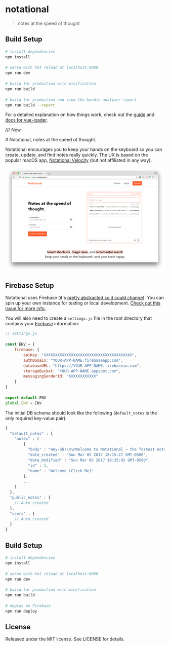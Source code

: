 # notational

> notes at the speed of thought

## Build Setup

``` bash
# install dependencies
npm install

# serve with hot reload at localhost:8080
npm run dev

# build for production with minification
npm run build

# build for production and view the bundle analyzer report
npm run build --report
```

For a detailed explanation on how things work, check out the [guide](http://vuejs-templates.github.io/webpack/) and [docs for vue-loader](http://vuejs.github.io/vue-loader).



/// New 

\# Notational, notes at the speed of thought.

Notational encourages you to keep your hands on the keyboard so you can create, update, and find notes really quickly. The UX is based on the popular macOS app, [Notational Velocity](http://notational.net/) (but not affiliated in any way).

![Notational screenshot](screenshot.png)

## Firebase Setup

Notational uses Firebase (it's [pretty abstracted so it could change](https://github.com/tmm/notational/blob/master/src/store/api.js)). You can spin up your own instance for testing or local development. [Check out this issue for more info.](https://github.com/tmm/notational/issues/3)

You will also need to create a `settings.js` file in the root directory that contains your [Firebase](https://firebase.google.com/) information:

```js
// settings.js

const ENV = {
	firebase: {
	    apiKey: "XXXXXXXXXXXXXXXXXXXXXXXXXXXXXXXXXXXXXXX",
	    authDomain: "YOUR-APP-NAME.firebaseapp.com",
	    databaseURL: "https://YOUR-APP-NAME.firebaseio.com",
	    storageBucket: "YOUR-APP-NAME.appspot.com",
	    messagingSenderId: "XXXXXXXXXXXX"
	}
}

export default ENV
global.ENV = ENV
```

The initial DB schema should look like the following (`default_notes` is the only required key-value pair):

```js
{
  "default_notes" : {
    "notes" : [
	    {
	      "body" : "Hey-oh!\n\nWelcome to Notational – the fastest note-taking app on the web.\n\nNotational makes it easy to keep your hands on the keyboard so you can do things like... type notes really quickly! (See *Useful Shortcuts* above.)\n\nAlso, no need to save your work as everything you type (in this box) is ~automagically~ saved.\n\n—Tom",
	      "date_created" : "Sun Mar 05 2017 18:15:27 GMT-0500",
	      "date_modified" : "Sun Mar 05 2017 18:25:02 GMT-0500",
	      "id" : 1,
	      "name" : "Welcome (Click Me)"
	    },
	    ...
    ]
  },
  "public_notes" : {
  	// Auto created
  },
  "users" : {
  	// Auto created
  }
}
```

## Build Setup

``` bash
# install dependencies
npm install

# serve with hot reload at localhost:8080
npm run dev

# build for production with minification
npm run build

# deploy on Firebase
npm run deploy
```

## License

Released under the MIT license. See LICENSE for details.

